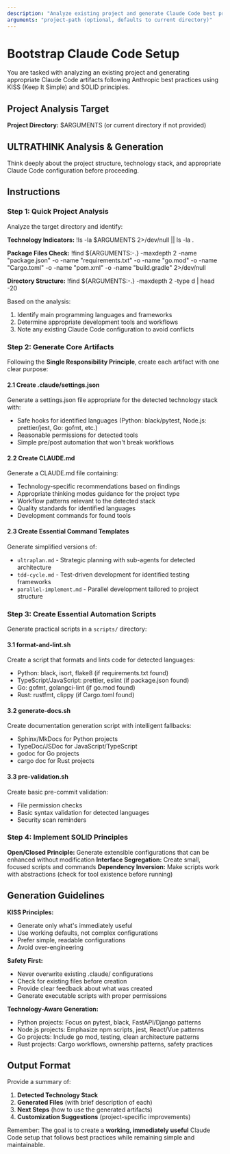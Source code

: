 ```yaml
---
description: "Analyze existing project and generate Claude Code best practices artifacts"
arguments: "project-path (optional, defaults to current directory)"
---
```


# Bootstrap Claude Code Setup

You are tasked with analyzing an existing project and generating appropriate Claude Code artifacts following Anthropic best practices using KISS (Keep It Simple) and SOLID principles.

## Project Analysis Target
**Project Directory:** $ARGUMENTS (or current directory if not provided)

## ULTRATHINK Analysis & Generation

Think deeply about the project structure, technology stack, and appropriate Claude Code configuration before proceeding.

## Instructions

### Step 1: Quick Project Analysis
Analyze the target directory and identify:

**Technology Indicators:**
!ls -la $ARGUMENTS 2>/dev/null || ls -la .

**Package Files Check:**
!find ${ARGUMENTS:-.} -maxdepth 2 -name "package.json" -o -name "requirements.txt" -o -name "go.mod" -o -name "Cargo.toml" -o -name "pom.xml" -o -name "build.gradle" 2>/dev/null

**Directory Structure:**
!find ${ARGUMENTS:-.} -maxdepth 2 -type d | head -20

Based on the analysis:
1. Identify main programming languages and frameworks
2. Determine appropriate development tools and workflows
3. Note any existing Claude Code configuration to avoid conflicts

### Step 2: Generate Core Artifacts

Following the **Single Responsibility Principle**, create each artifact with one clear purpose:

#### 2.1 Create .claude/settings.json
Generate a settings.json file appropriate for the detected technology stack with:
- Safe hooks for identified languages (Python: black/pytest, Node.js: prettier/jest, Go: gofmt, etc.)
- Reasonable permissions for detected tools
- Simple pre/post automation that won't break workflows

#### 2.2 Create CLAUDE.md
Generate a CLAUDE.md file containing:
- Technology-specific recommendations based on findings
- Appropriate thinking modes guidance for the project type
- Workflow patterns relevant to the detected stack
- Quality standards for identified languages
- Development commands for found tools

#### 2.3 Create Essential Command Templates
Generate simplified versions of:
- `ultraplan.md` - Strategic planning with sub-agents for detected architecture
- `tdd-cycle.md` - Test-driven development for identified testing frameworks
- `parallel-implement.md` - Parallel development tailored to project structure

### Step 3: Create Essential Automation Scripts

Generate practical scripts in a `scripts/` directory:

#### 3.1 format-and-lint.sh
Create a script that formats and lints code for detected languages:
- Python: black, isort, flake8 (if requirements.txt found)
- TypeScript/JavaScript: prettier, eslint (if package.json found)
- Go: gofmt, golangci-lint (if go.mod found)
- Rust: rustfmt, clippy (if Cargo.toml found)

#### 3.2 generate-docs.sh
Create documentation generation script with intelligent fallbacks:
- Sphinx/MkDocs for Python projects
- TypeDoc/JSDoc for JavaScript/TypeScript
- godoc for Go projects
- cargo doc for Rust projects

#### 3.3 pre-validation.sh
Create basic pre-commit validation:
- File permission checks
- Basic syntax validation for detected languages
- Security scan reminders

### Step 4: Implement SOLID Principles

**Open/Closed Principle:** Generate extensible configurations that can be enhanced without modification
**Interface Segregation:** Create small, focused scripts and commands
**Dependency Inversion:** Make scripts work with abstractions (check for tool existence before running)

## Generation Guidelines

**KISS Principles:**
- Generate only what's immediately useful
- Use working defaults, not complex configurations
- Prefer simple, readable configurations
- Avoid over-engineering

**Safety First:**
- Never overwrite existing .claude/ configurations
- Check for existing files before creation
- Provide clear feedback about what was created
- Generate executable scripts with proper permissions

**Technology-Aware Generation:**
- Python projects: Focus on pytest, black, FastAPI/Django patterns
- Node.js projects: Emphasize npm scripts, jest, React/Vue patterns  
- Go projects: Include go mod, testing, clean architecture patterns
- Rust projects: Cargo workflows, ownership patterns, safety practices

## Output Format

Provide a summary of:
1. **Detected Technology Stack**
2. **Generated Files** (with brief description of each)
3. **Next Steps** (how to use the generated artifacts)
4. **Customization Suggestions** (project-specific improvements)

Remember: The goal is to create a **working, immediately useful** Claude Code setup that follows best practices while remaining simple and maintainable.